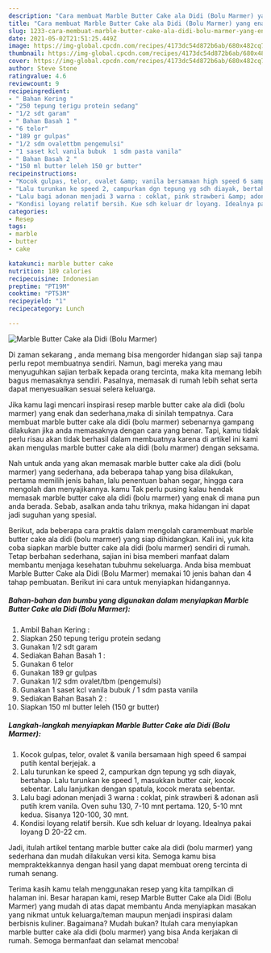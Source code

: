 ```yaml
---
description: "Cara membuat Marble Butter Cake ala Didi (Bolu Marmer) yang enak dan Mudah Dibuat"
title: "Cara membuat Marble Butter Cake ala Didi (Bolu Marmer) yang enak dan Mudah Dibuat"
slug: 1233-cara-membuat-marble-butter-cake-ala-didi-bolu-marmer-yang-enak-dan-mudah-dibuat
date: 2021-05-02T21:51:25.449Z
image: https://img-global.cpcdn.com/recipes/4173dc54d872b6ab/680x482cq70/marble-butter-cake-ala-didi-bolu-marmer-foto-resep-utama.jpg
thumbnail: https://img-global.cpcdn.com/recipes/4173dc54d872b6ab/680x482cq70/marble-butter-cake-ala-didi-bolu-marmer-foto-resep-utama.jpg
cover: https://img-global.cpcdn.com/recipes/4173dc54d872b6ab/680x482cq70/marble-butter-cake-ala-didi-bolu-marmer-foto-resep-utama.jpg
author: Steve Stone
ratingvalue: 4.6
reviewcount: 9
recipeingredient:
- " Bahan Kering "
- "250 tepung terigu protein sedang"
- "1/2 sdt garam"
- " Bahan Basah 1 "
- "6 telor"
- "189 gr gulpas"
- "1/2 sdm ovalettbm pengemulsi"
- "1 saset kcl vanila bubuk  1 sdm pasta vanila"
- " Bahan Basah 2 "
- "150 ml butter leleh 150 gr butter"
recipeinstructions:
- "Kocok gulpas, telor, ovalet &amp; vanila bersamaan high speed 6 sampai putih kental berjejak. a"
- "Lalu turunkan ke speed 2, campurkan dgn tepung yg sdh diayak, bertahap. Lalu turunkan ke speed 1, masukkan butter cair, kocok sebentar. Lalu lanjutkan dengan spatula, kocok merata sebentar."
- "Lalu bagi adonan menjadi 3 warna : coklat, pink strawberi &amp; adonan asli putih krem vanila. Oven suhu 130, 7-10 mnt pertama. 120, 5-10 mnt kedua. Sisanya 120-100, 30 mnt."
- "Kondisi loyang relatif bersih. Kue sdh keluar dr loyang. Idealnya pakai loyang D 20-22 cm."
categories:
- Resep
tags:
- marble
- butter
- cake

katakunci: marble butter cake 
nutrition: 189 calories
recipecuisine: Indonesian
preptime: "PT19M"
cooktime: "PT53M"
recipeyield: "1"
recipecategory: Lunch

---
```



![Marble Butter Cake ala Didi (Bolu Marmer)](https://img-global.cpcdn.com/recipes/4173dc54d872b6ab/680x482cq70/marble-butter-cake-ala-didi-bolu-marmer-foto-resep-utama.jpg)

Di zaman  sekarang , anda memang bisa mengorder hidangan siap saji tanpa perlu repot membuatnya sendiri. Namun, bagi mereka yang mau menyuguhkan sajian terbaik kepada orang tercinta, maka kita memang lebih bagus memasaknya sendiri. Pasalnya, memasak di rumah lebih sehat serta dapat menyesuaikan sesuai selera keluarga.

Jika kamu lagi mencari inspirasi resep marble butter cake ala didi (bolu marmer) yang enak dan sederhana,maka di sinilah tempatnya. Cara membuat marble butter cake ala didi (bolu marmer)  sebenarnya gampang dilakukan jika anda memasaknya dengan cara yang benar. Tapi, kamu tidak perlu risau akan tidak berhasil dalam membuatnya 
karena di artikel ini kami akan mengulas marble butter cake ala didi (bolu marmer) dengan seksama.  



Nah untuk anda yang akan memasak marble butter cake ala didi (bolu marmer) yang sederhana, ada beberapa tahap yang bisa dilakukan, pertama memilih jenis bahan, lalu penentuan bahan segar, hingga cara mengolah dan menyajikannya. kamu Tak perlu pusing kalau hendak memasak marble butter cake ala didi (bolu marmer) yang enak di mana pun anda berada. Sebab, asalkan anda  tahu triknya, maka hidangan ini dapat jadi suguhan yang spesial.

Berikut, ada beberapa cara praktis  dalam mengolah caramembuat marble butter cake ala didi (bolu marmer) yang siap dihidangkan. Kali ini, yuk kita coba siapkan marble butter cake ala didi (bolu marmer) sendiri di rumah. Tetap berbahan sederhana, sajian ini bisa memberi manfaat dalam membantu menjaga kesehatan tubuhmu sekeluarga. Anda bisa membuat Marble Butter Cake ala Didi (Bolu Marmer) memakai 10 jenis bahan dan 4 tahap pembuatan. Berikut ini cara untuk menyiapkan hidangannya.

<!--inarticleads1-->

##### Bahan-bahan dan bumbu yang digunakan dalam menyiapkan Marble Butter Cake ala Didi (Bolu Marmer):

1. Ambil  Bahan Kering :
1. Siapkan 250 tepung terigu protein sedang
1. Gunakan 1/2 sdt garam
1. Sediakan  Bahan Basah 1 :
1. Gunakan 6 telor
1. Gunakan 189 gr gulpas
1. Gunakan 1/2 sdm ovalet/tbm (pengemulsi)
1. Gunakan 1 saset kcl vanila bubuk / 1 sdm pasta vanila
1. Sediakan  Bahan Basah 2 :
1. Siapkan 150 ml butter leleh (150 gr butter)




<!--inarticleads2-->

##### Langkah-langkah menyiapkan Marble Butter Cake ala Didi (Bolu Marmer):

1. Kocok gulpas, telor, ovalet &amp; vanila bersamaan high speed 6 sampai putih kental berjejak. a
1. Lalu turunkan ke speed 2, campurkan dgn tepung yg sdh diayak, bertahap. Lalu turunkan ke speed 1, masukkan butter cair, kocok sebentar. Lalu lanjutkan dengan spatula, kocok merata sebentar.
1. Lalu bagi adonan menjadi 3 warna : coklat, pink strawberi &amp; adonan asli putih krem vanila. Oven suhu 130, 7-10 mnt pertama. 120, 5-10 mnt kedua. Sisanya 120-100, 30 mnt.
1. Kondisi loyang relatif bersih. Kue sdh keluar dr loyang. Idealnya pakai loyang D 20-22 cm.




Jadi, itulah artikel tentang  marble butter cake ala didi (bolu marmer)  yang sederhana dan mudah dilakukan versi kita. Semoga kamu bisa mempraktekkannya dengan hasil yang dapat membuat oreng tercinta di rumah senang. 

Terima kasih kamu telah menggunakan resep yang kita tampilkan di halaman ini. Besar harapan kami, resep  Marble Butter Cake ala Didi (Bolu Marmer) yang mudah di atas dapat membantu Anda menyiapkan masakan yang nikmat untuk keluarga/teman maupun menjadi inspirasi dalam berbisnis kuliner. Bagaimana? Mudah bukan? Itulah cara menyiapkan marble butter cake ala didi (bolu marmer) yang bisa Anda kerjakan di rumah. Semoga bermanfaat dan selamat mencoba!

